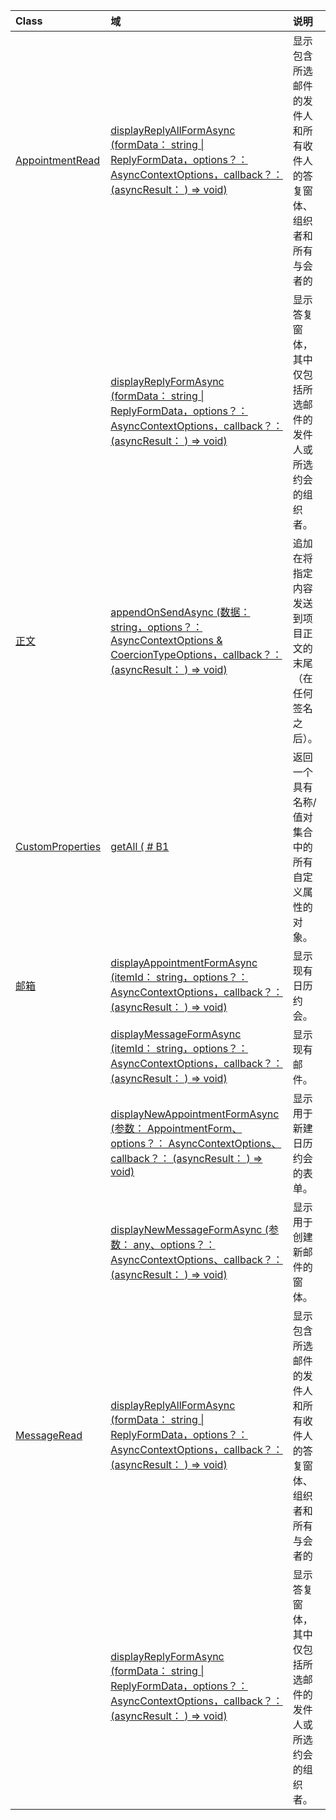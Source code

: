 | Class | 域 | 说明 |
|:---|:---|:---|
|[AppointmentRead](/javascript/api/outlook/outlook.appointmentread)|[displayReplyAllFormAsync (formData： string \| ReplyFormData，options？： AsyncContextOptions，callback？： (asyncResult： <void>) => void) ](/javascript/api/outlook/outlook.appointmentread#displayreplyallformasync-formdata--options--callback--asyncresult-)|显示包含所选邮件的发件人和所有收件人的答复窗体、组织者和所有与会者的|
||[displayReplyFormAsync (formData： string \| ReplyFormData，options？： AsyncContextOptions，callback？： (asyncResult： <void>) => void) ](/javascript/api/outlook/outlook.appointmentread#displayreplyformasync-formdata--options--callback--asyncresult-)|显示答复窗体，其中仅包括所选邮件的发件人或所选约会的组织者。|
|[正文](/javascript/api/outlook/outlook.body)|[appendOnSendAsync (数据： string，options？： AsyncContextOptions & CoercionTypeOptions，callback？： (asyncResult： <void>) => void) ](/javascript/api/outlook/outlook.body#appendonsendasync-data--options--callback--asyncresult-)|追加在将指定内容发送到项目正文的末尾（在任何签名之后）。|
|[CustomProperties](/javascript/api/outlook/outlook.customproperties)|[getAll ( # B1 ](/javascript/api/outlook/outlook.customproperties#getall--)|返回一个具有名称/值对集合中的所有自定义属性的对象。|
|[邮箱](/javascript/api/outlook/outlook.mailbox)|[displayAppointmentFormAsync (itemId： string，options？： AsyncContextOptions，callback？： (asyncResult： <void>) => void) ](/javascript/api/outlook/outlook.mailbox#displayappointmentformasync-itemid--options--callback--asyncresult-)|显示现有日历约会。|
||[displayMessageFormAsync (itemId： string，options？： AsyncContextOptions，callback？： (asyncResult： <void>) => void) ](/javascript/api/outlook/outlook.mailbox#displaymessageformasync-itemid--options--callback--asyncresult-)|显示现有邮件。|
||[displayNewAppointmentFormAsync (参数： AppointmentForm、options？： AsyncContextOptions、callback？： (asyncResult： <void>) => void) ](/javascript/api/outlook/outlook.mailbox#displaynewappointmentformasync-parameters--options--callback--asyncresult-)|显示用于新建日历约会的表单。|
||[displayNewMessageFormAsync (参数： any、options？： AsyncContextOptions、callback？： (asyncResult： <void>) => void) ](/javascript/api/outlook/outlook.mailbox#displaynewmessageformasync-parameters--options--callback--asyncresult-)|显示用于创建新邮件的窗体。|
|[MessageRead](/javascript/api/outlook/outlook.messageread)|[displayReplyAllFormAsync (formData： string \| ReplyFormData，options？： AsyncContextOptions，callback？： (asyncResult： <void>) => void) ](/javascript/api/outlook/outlook.messageread#displayreplyallformasync-formdata--options--callback--asyncresult-)|显示包含所选邮件的发件人和所有收件人的答复窗体、组织者和所有与会者的|
||[displayReplyFormAsync (formData： string \| ReplyFormData，options？： AsyncContextOptions，callback？： (asyncResult： <void>) => void) ](/javascript/api/outlook/outlook.messageread#displayreplyformasync-formdata--options--callback--asyncresult-)|显示答复窗体，其中仅包括所选邮件的发件人或所选约会的组织者。|
